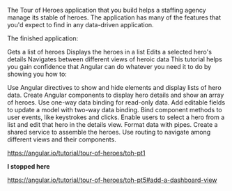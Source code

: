The Tour of Heroes application that you build helps a staffing agency manage its stable of heroes. The application has many of the features that you'd expect to find in any data-driven application.

The finished application:

Gets a list of heroes
Displays the heroes in a list
Edits a selected hero's details
Navigates between different views of heroic data
This tutorial helps you gain confidence that Angular can do whatever you need it to do by showing you how to:

Use Angular directives to show and hide elements and display lists of hero data.
Create Angular components to display hero details and show an array of heroes.
Use one-way data binding for read-only data.
Add editable fields to update a model with two-way data binding.
Bind component methods to user events, like keystrokes and clicks.
Enable users to select a hero from a list and edit that hero in the details view.
Format data with pipes.
Create a shared service to assemble the heroes.
Use routing to navigate among different views and their components.

<https://angular.io/tutorial/tour-of-heroes/toh-pt1>


**I stopped here**

https://angular.io/tutorial/tour-of-heroes/toh-pt5#add-a-dashboard-view

